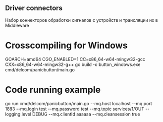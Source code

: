 ## Driver connectors
Набор коннекторов обработки сигналов с устройств и трансляции их в Middleware

# Crosscompiling for Windows
GOARCH=amd64 CGO_ENABLED=1 CC=x86_64-w64-mingw32-gcc CXX=x86_64-w64-mingw32-g++ go build -o button_windows.exe cmd/delcom/panicbutton/main.go

# Code running example
go run cmd/delcom/panicbutton/main.go --mq.host localhost --mq.port 1883 --mq.login test --mq.password test --mq.topic services/1/OUT --logging.level DEBUG --mq.сlientId aaaaaa --mq.cleansession true
